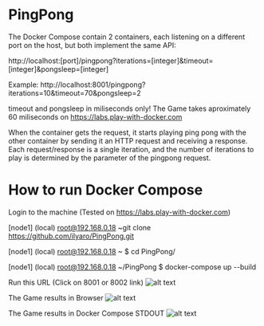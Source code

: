 # PingPong
The Docker Compose contain 2 containers, each listening on a different port on the host, but both implement the same API:

http://localhost:[port]/pingpong?iterations=[integer]&timeout=[integer]&pongsleep=[integer]

Example: http://localhost:8001/pingpong?iterations=10&timeout=70&pongsleep=2

timeout and pongsleep in miliseconds only!
The Game takes aproximately 60 miliseconds on https://labs.play-with-docker.com

When the container gets the request, it starts playing ping pong with the other container by sending it an HTTP request
and receiving a response. Each request/response is a single iteration, and the number of iterations to play is determined
by the parameter of the pingpong request.


# How to run Docker Compose
Login to the machine (Tested on https://labs.play-with-docker.com)

[node1] (local) root@192.168.0.18 ~git clone https://github.com/ilyaro/PingPong.git

[node1] (local) root@192.168.0.18 ~
$ cd PingPong/

[node1] (local) root@192.168.0.18 ~/PingPong
$ docker-compose up --build

Run this URL (Click on 8001 or 8002 link)
![alt text](https://user-images.githubusercontent.com/40502115/97773120-cff45b00-1b55-11eb-8b19-f399844a5406.png)

The Game results in Browser
![alt text](https://user-images.githubusercontent.com/40502115/97773511-0384b480-1b59-11eb-932c-573f08751031.png)

The Game results in Docker Compose STDOUT
![alt text](https://user-images.githubusercontent.com/40502115/97773453-6f1a5200-1b58-11eb-8ce4-1f8c1a889415.png)
